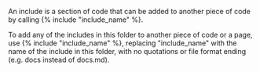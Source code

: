 An include is a section of code that can be added to another piece of code by calling {% include "include_name" %}.

To add any of the includes in this folder to another piece of code or a page, use {% include "include_name" %}, replacing "include_name" with the name of the include in this folder, with no quotations or file format ending (e.g. docs instead of docs.md). 
